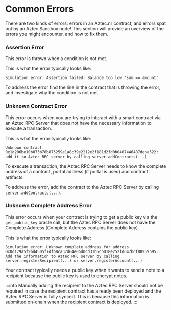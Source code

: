 # Common Errors

There are two kinds of errors: errors in an Aztec.nr contract, and errors spat out by an Aztec Sandbox node!
This section will provide an overview of the errors you might encounter, and how to fix them.

### Assertion Error

This error is thrown when a condition is not met.

This is what the error typically looks like:
```
Simulation error: Assertion failed: Balance too low 'sum == amount'
```

To address the error find the line in the contract that is throwing the error, and investigate why the condition is not met.

### Unknown Contract Error
This error occurs when you are trying to interact with a smart contract via an Aztec RPC Server that does not have the necessary information to execute a transaction.

This is what the error typically looks like:
```
Unknown contract 0x1d206be10b873b78b875259e1a8c39e2212e2f181d2fd0b0407446487deba522: add it to Aztec RPC server by calling server.addContracts(...)
```

To execute a transaction, the Aztec RPC Server needs to know the complete address of a contract, portal address (if portal is used) and contract artifacts.

To address the error, add the contract to the Aztec RPC Server by calling `server.addContracts(...)`.

### Unknown Complete Address Error
This error occurs when your contract is trying to get a public key via the `get_public_key` oracle call, but the Aztec RPC Server does not have the Complete Address (Complete Address contains the public key).

This is what the error typically looks like:
```
Simulation error: Unknown complete address for address 0x0d179a5f9bd4505f7dfb8ca37d64e0bd0cd31b5cb018e252fd647bdf88959b95. Add the information to Aztec RPC server by calling server.registerRecipient(...) or server.registerAccount(...)
```

Your contract typically needs a public key when it wants to send a note to a recipient because the public key is used to encrypt notes.

:::info
Manually adding the recipient to the Aztec RPC Server should not be required in case the recipient contract has already been deployed and the Aztec RPC Server is fully synced.
This is because this information is submitted on-chain when the recipient contract is deployed.
:::